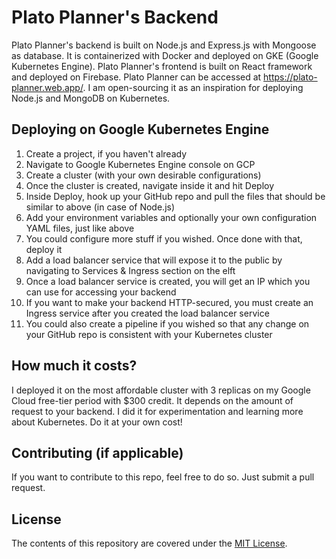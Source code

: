 # Plato Planner's Backend

Plato Planner's backend is built on Node.js and Express.js with Mongoose as database. It is containerized with Docker and deployed on GKE (Google Kubernetes Engine). Plato Planner's frontend is built on React framework and deployed on Firebase. Plato Planner can be accessed at https://plato-planner.web.app/. I am open-sourcing it as an inspiration for deploying Node.js and MongoDB on Kubernetes.

## Deploying on Google Kubernetes Engine

1. Create a project, if you haven't already
2. Navigate to Google Kubernetes Engine console on GCP
3. Create a cluster (with your own desirable configurations)
4. Once the cluster is created, navigate inside it and hit Deploy
5. Inside Deploy, hook up your GitHub repo and pull the files that should be similar to above (in case of Node.js)
6. Add your environment variables and optionally your own configuration YAML files, just like above
7. You could configure more stuff if you wished. Once done with that, deploy it
8. Add a load balancer service that will expose it to the public by navigating to Services & Ingress section on the elft
9. Once a load balancer service is created, you will get an IP which you can use for accessing your backend
10. If you want to make your backend HTTP-secured, you must create an Ingress service after you created the load balancer service
11. You could also create a pipeline if you wished so that any change on your GitHub repo is consistent with your Kubernetes cluster

## How much it costs?

I deployed it on the most affordable cluster with 3 replicas on my Google Cloud free-tier period with \$300 credit. It depends on the amount of request to your backend. I did it for experimentation and learning more about Kubernetes. Do it at your own cost!

## Contributing (if applicable)

If you want to contribute to this repo, feel free to do so. Just submit a pull request.

## License

The contents of this repository are covered under the [MIT License](./LICENSE).
